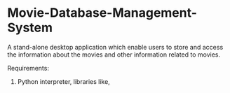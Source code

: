 # Movie-Database-Management-System
A stand-alone desktop application which enable users to store and access the information about the movies and other information related to movies.

Requirements:

1. Python interpreter, libraries like,
